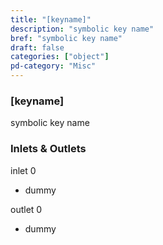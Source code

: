 ```yaml
---
title: "[keyname]"
description: "symbolic key name"
bref: "symbolic key name"
draft: false
categories: ["object"]
pd-category: "Misc"
---
```


### [keyname]

symbolic key name

### Inlets & Outlets

inlet 0

 - dummy

outlet 0

 - dummy
 
